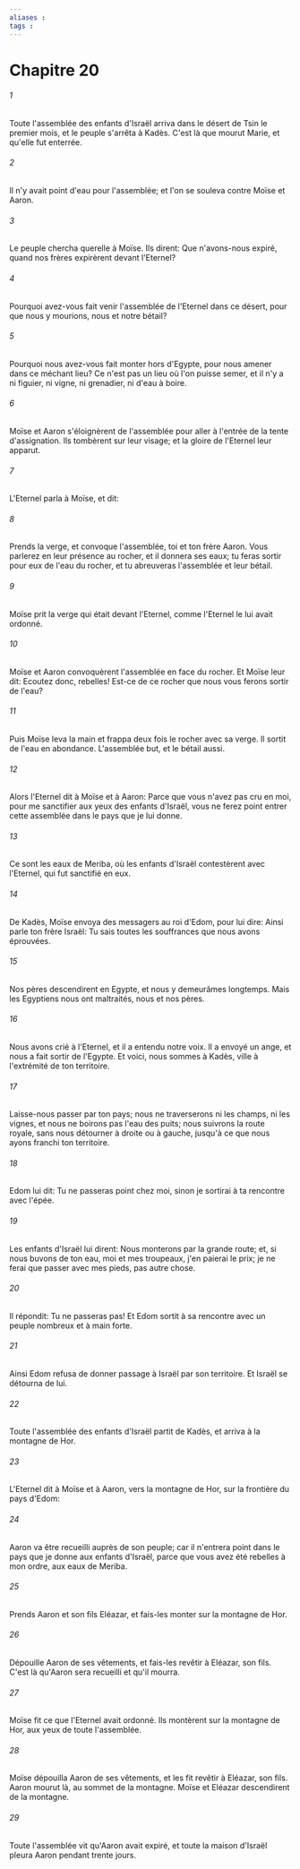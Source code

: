 ```yaml
---
aliases : 
tags : 
---
```


# Chapitre 20

###### 1
Toute l'assemblée des enfants d'Israël arriva dans le désert de Tsin le premier mois, et le peuple s'arrêta à Kadès. C'est là que mourut Marie, et qu'elle fut enterrée.
###### 2
Il n'y avait point d'eau pour l'assemblée; et l'on se souleva contre Moïse et Aaron.
###### 3
Le peuple chercha querelle à Moïse. Ils dirent: Que n'avons-nous expiré, quand nos frères expirèrent devant l'Eternel?
###### 4
Pourquoi avez-vous fait venir l'assemblée de l'Eternel dans ce désert, pour que nous y mourions, nous et notre bétail?
###### 5
Pourquoi nous avez-vous fait monter hors d'Egypte, pour nous amener dans ce méchant lieu? Ce n'est pas un lieu où l'on puisse semer, et il n'y a ni figuier, ni vigne, ni grenadier, ni d'eau à boire.
###### 6
Moïse et Aaron s'éloignèrent de l'assemblée pour aller à l'entrée de la tente d'assignation. Ils tombèrent sur leur visage; et la gloire de l'Eternel leur apparut.
###### 7
L'Eternel parla à Moïse, et dit:
###### 8
Prends la verge, et convoque l'assemblée, toi et ton frère Aaron. Vous parlerez en leur présence au rocher, et il donnera ses eaux; tu feras sortir pour eux de l'eau du rocher, et tu abreuveras l'assemblée et leur bétail.
###### 9
Moïse prit la verge qui était devant l'Eternel, comme l'Eternel le lui avait ordonné.
###### 10
Moïse et Aaron convoquèrent l'assemblée en face du rocher. Et Moïse leur dit: Ecoutez donc, rebelles! Est-ce de ce rocher que nous vous ferons sortir de l'eau?
###### 11
Puis Moïse leva la main et frappa deux fois le rocher avec sa verge. Il sortit de l'eau en abondance. L'assemblée but, et le bétail aussi.
###### 12
Alors l'Eternel dit à Moïse et à Aaron: Parce que vous n'avez pas cru en moi, pour me sanctifier aux yeux des enfants d'Israël, vous ne ferez point entrer cette assemblée dans le pays que je lui donne.
###### 13
Ce sont les eaux de Meriba, où les enfants d'Israël contestèrent avec l'Eternel, qui fut sanctifié en eux.
###### 14
De Kadès, Moïse envoya des messagers au roi d'Edom, pour lui dire: Ainsi parle ton frère Israël: Tu sais toutes les souffrances que nous avons éprouvées.
###### 15
Nos pères descendirent en Egypte, et nous y demeurâmes longtemps. Mais les Egyptiens nous ont maltraités, nous et nos pères.
###### 16
Nous avons crié à l'Eternel, et il a entendu notre voix. Il a envoyé un ange, et nous a fait sortir de l'Egypte. Et voici, nous sommes à Kadès, ville à l'extrémité de ton territoire.
###### 17
Laisse-nous passer par ton pays; nous ne traverserons ni les champs, ni les vignes, et nous ne boirons pas l'eau des puits; nous suivrons la route royale, sans nous détourner à droite ou à gauche, jusqu'à ce que nous ayons franchi ton territoire.
###### 18
Edom lui dit: Tu ne passeras point chez moi, sinon je sortirai à ta rencontre avec l'épée.
###### 19
Les enfants d'Israël lui dirent: Nous monterons par la grande route; et, si nous buvons de ton eau, moi et mes troupeaux, j'en paierai le prix; je ne ferai que passer avec mes pieds, pas autre chose.
###### 20
Il répondit: Tu ne passeras pas! Et Edom sortit à sa rencontre avec un peuple nombreux et à main forte.
###### 21
Ainsi Edom refusa de donner passage à Israël par son territoire. Et Israël se détourna de lui.
###### 22
Toute l'assemblée des enfants d'Israël partit de Kadès, et arriva à la montagne de Hor.
###### 23
L'Eternel dit à Moïse et à Aaron, vers la montagne de Hor, sur la frontière du pays d'Edom:
###### 24
Aaron va être recueilli auprès de son peuple; car il n'entrera point dans le pays que je donne aux enfants d'Israël, parce que vous avez été rebelles à mon ordre, aux eaux de Meriba.
###### 25
Prends Aaron et son fils Eléazar, et fais-les monter sur la montagne de Hor.
###### 26
Dépouille Aaron de ses vêtements, et fais-les revêtir à Eléazar, son fils. C'est là qu'Aaron sera recueilli et qu'il mourra.
###### 27
Moïse fit ce que l'Eternel avait ordonné. Ils montèrent sur la montagne de Hor, aux yeux de toute l'assemblée.
###### 28
Moïse dépouilla Aaron de ses vêtements, et les fit revêtir à Eléazar, son fils. Aaron mourut là, au sommet de la montagne. Moïse et Eléazar descendirent de la montagne.
###### 29
Toute l'assemblée vit qu'Aaron avait expiré, et toute la maison d'Israël pleura Aaron pendant trente jours.
